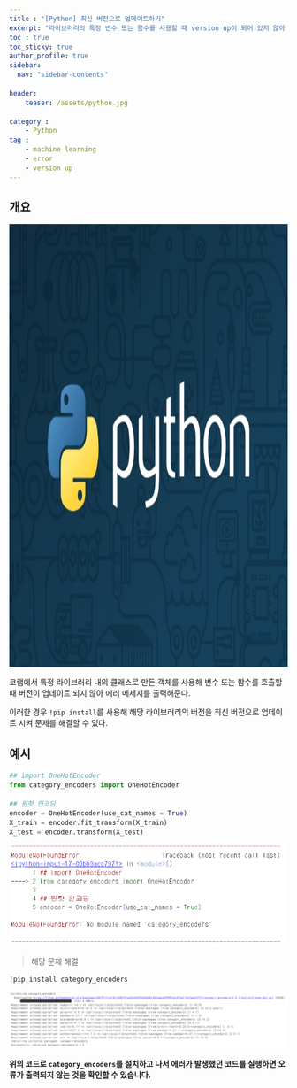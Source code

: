 ```yaml
---
title : "[Python] 최신 버전으로 업데이트하기"
excerpt: "라이브러리의 특정 변수 또는 함수를 사용할 때 version up이 되어 있지 않아 발생하는 오류를 해결해보자."
toc : true 
toc_sticky: true
author_profile: true
sidebar:
  nav: "sidebar-contents"

header:
    teaser: /assets/python.jpg

category :
    - Python
tag : 
    - machine learning
    - error
    - version up
---
```


## 개요
<img src='/assets/python.jpg' width = 1000 height = 800 >

코랩에서 특정 라이브러리 내의 클래스로 만든 객체를 사용해 변수 또는 함수를 호출할 때 버전이 업데이트 되지 않아 에러 메세지를 출력해준다. 

이러한 경우 `!pip install`를 사용해 해당 라이브러리의 버전을 최신 버전으로 업데이트 시켜 문제를 해결할 수 있다.

## 예시

```py
## import OneHotEncoder
from category_encoders import OneHotEncoder

## 원핫 인코딩
encoder = OneHotEncoder(use_cat_names = True)
X_train = encoder.fit_transform(X_train)
X_test = encoder.transform(X_test)
```
<img src='/assets/error.PNG' width = 1000 >

> 해당 문제 해결 

```py
!pip install category_encoders
```
<img src='/assets/solve.PNG' width = 1000 >

**위의 코드로 `category_encoders`를 설치하고 나서 에러가 발생했던 코드를 실행하면 오류가 출력되지 않는 것을 확인할 수 있습니다.**